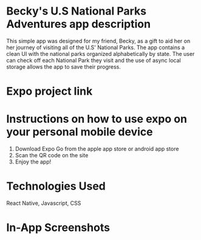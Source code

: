 # Becky's U.S National Parks Adventures app description
This simple app was designed for my friend, Becky, as a gift to aid her on her journey of visiting all of the U.S' National Parks. The app contains a clean UI with the national parks organized alphabetically by state. The user can check off each National Park they visit and the use of async local storage allows the app to save their progress.

# Expo project link

# Instructions on how to use expo on your personal mobile device
1. Download Expo Go from the apple app store or android app store
2. Scan the QR code on the site
3. Enjoy the app!

# Technologies Used
React Native, Javascript, CSS

# In-App Screenshots
